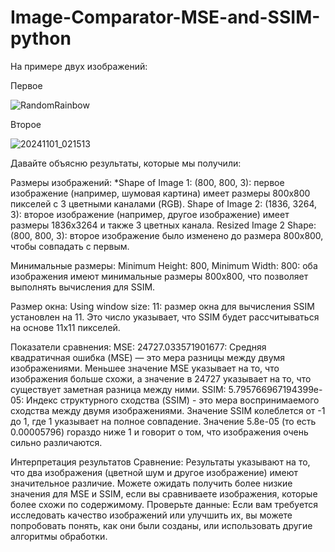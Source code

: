 # Image-Comparator-MSE-and-SSIM-python
На примере двух изображений:

Первое

![RandomRainbow](https://github.com/user-attachments/assets/799ac376-c656-4079-bf76-3cf1c8b56850)

Второе

![20241101_021513](https://github.com/user-attachments/assets/7006d4e1-d6e6-44df-a37c-b234b6f9d5fe)

Давайте объясню результаты, которые мы получили:

Размеры изображений:
*Shape of Image 1: (800, 800, 3): первое изображение (например, шумовая картина) имеет размеры 800x800 пикселей с 3 цветными каналами (RGB).
    Shape of Image 2: (1836, 3264, 3): второе изображение (например, другое изображение) имеет размеры 1836x3264 и также 3 цветных канала.
    Resized Image 2 Shape: (800, 800, 3): второе изображение было изменено до размера 800x800, чтобы совпадать с первым.

Минимальные размеры:
    Minimum Height: 800, Minimum Width: 800: оба изображения имеют минимальные размеры 800x800, что позволяет выполнять вычисления для SSIM.

Размер окна:
    Using window size: 11: размер окна для вычисления SSIM установлен на 11. Это число указывает, что SSIM будет рассчитываться на основе 11х11 пикселей.

Показатели сравнения:
    MSE: 24727.033571901677: Средняя квадратичная ошибка (MSE) — это мера разницы между двумя изображениями. Меньшее значение MSE указывает на то, что изображения больше схожи, а значение в 24727 указывает на то, что существует заметная разница между ними.
    SSIM: 5.795766967194399e-05: Индекс структурного сходства (SSIM) - это мера воспринимаемого сходства между двумя изображениями. Значение SSIM колеблется от -1 до 1, где 1 указывает на полное совпадение. Значение 5.8e-05 (то есть 0.00005796) гораздо ниже 1 и говорит о том, что изображения очень сильно различаются.
    
Интерпретация результатов
    Сравнение: Результаты указывают на то, что два изображения (цветной шум и другое изображение) имеют значительное различие. Можете ожидать получить более низкие значения для MSE и SSIM, если вы сравниваете изображения, которые более схожи по содержимому.
    Проверьте данные: Если вам требуется исследовать качество изображений или улучшить их, вы можете попробовать понять, как они были созданы, или использовать другие алгоритмы обработки.
